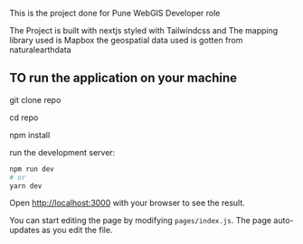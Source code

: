This is the project done for Pune WebGIS Developer role

The Project is built with nextjs
styled with Tailwindcss and The mapping library used is Mapbox
the geospatial data used is gotten from naturalearthdata


## TO run the application on your machine

git clone repo

cd repo

npm install

run the development server:

```bash
npm run dev
# or
yarn dev
```

Open [http://localhost:3000](http://localhost:3000) with your browser to see the result.

You can start editing the page by modifying `pages/index.js`. The page auto-updates as you edit the file.


